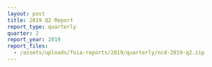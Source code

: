 ```yaml
---
layout: post
title: 2019 Q2 Report
report_type: quarterly
quarter: 2
report_year: 2019
report_files:
  - /assets/uploads/foia-reports/2019/quarterly/ncd-2019-q2.zip
---
```

